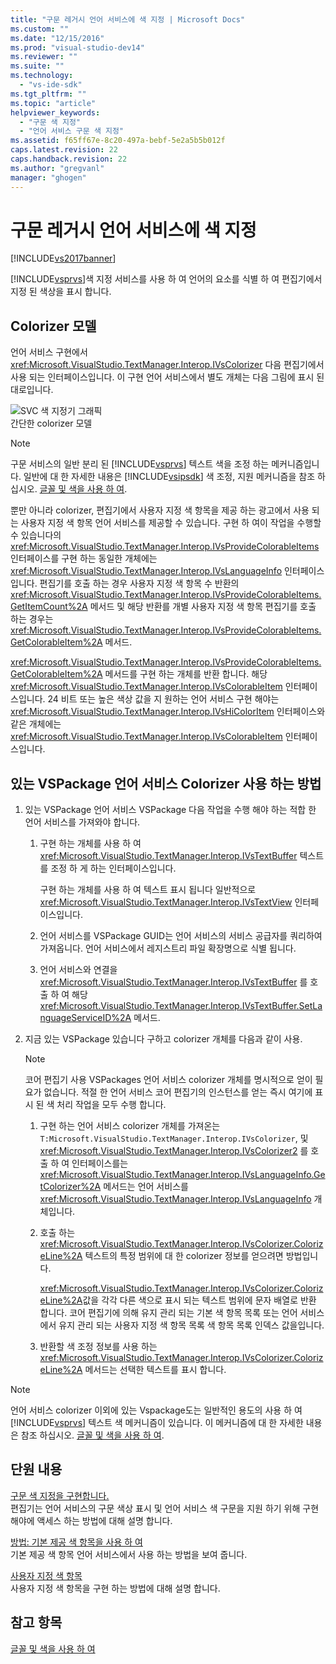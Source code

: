 ```yaml
---
title: "구문 레거시 언어 서비스에 색 지정 | Microsoft Docs"
ms.custom: ""
ms.date: "12/15/2016"
ms.prod: "visual-studio-dev14"
ms.reviewer: ""
ms.suite: ""
ms.technology: 
  - "vs-ide-sdk"
ms.tgt_pltfrm: ""
ms.topic: "article"
helpviewer_keywords: 
  - "구문 색 지정"
  - "언어 서비스 구문 색 지정"
ms.assetid: f65ff67e-8c20-497a-bebf-5e2a5b5b012f
caps.latest.revision: 22
caps.handback.revision: 22
ms.author: "gregvanl"
manager: "ghogen"
---
```

# 구문 레거시 언어 서비스에 색 지정
[!INCLUDE[vs2017banner](../../code-quality/includes/vs2017banner.md)]

[!INCLUDE[vsprvs](../../code-quality/includes/vsprvs_md.md)]색 지정 서비스를 사용 하 여 언어의 요소를 식별 하 여 편집기에서 지정 된 색상을 표시 합니다.  
  
## Colorizer 모델  
 언어 서비스 구현에서 <xref:Microsoft.VisualStudio.TextManager.Interop.IVsColorizer> 다음 편집기에서 사용 되는 인터페이스입니다.  이 구현 언어 서비스에서 별도 개체는 다음 그림에 표시 된 대로입니다.  
  
 ![SVC 색 지정기 그래픽](../../extensibility/internals/media/figlgsvccolorizer.png "FigLgSvcColorizer")  
간단한 colorizer 모델  
  
> [!NOTE]
>  구문 서비스의 일반 분리 된 [!INCLUDE[vsprvs](../../code-quality/includes/vsprvs_md.md)] 텍스트 색을 조정 하는 메커니즘입니다.  일반에 대 한 자세한 내용은 [!INCLUDE[vsipsdk](../../extensibility/includes/vsipsdk_md.md)] 색 조정, 지원 메커니즘을 참조 하십시오. [글꼴 및 색을 사용 하 여](../../extensibility/using-fonts-and-colors.md).  
  
 뿐만 아니라 colorizer, 편집기에서 사용자 지정 색 항목을 제공 하는 광고에서 사용 되는 사용자 지정 색 항목 언어 서비스를 제공할 수 있습니다.  구현 하 여이 작업을 수행할 수 있습니다의 <xref:Microsoft.VisualStudio.TextManager.Interop.IVsProvideColorableItems> 인터페이스를 구현 하는 동일한 개체에는 <xref:Microsoft.VisualStudio.TextManager.Interop.IVsLanguageInfo> 인터페이스입니다.  편집기를 호출 하는 경우 사용자 지정 색 항목 수 반환의 <xref:Microsoft.VisualStudio.TextManager.Interop.IVsProvideColorableItems.GetItemCount%2A> 메서드 및 해당 반환를 개별 사용자 지정 색 항목 편집기를 호출 하는 경우는 <xref:Microsoft.VisualStudio.TextManager.Interop.IVsProvideColorableItems.GetColorableItem%2A> 메서드.  
  
 <xref:Microsoft.VisualStudio.TextManager.Interop.IVsProvideColorableItems.GetColorableItem%2A> 메서드를 구현 하는 개체를 반환 합니다. 해당 <xref:Microsoft.VisualStudio.TextManager.Interop.IVsColorableItem> 인터페이스입니다.  24 비트 또는 높은 색상 값을 지 원하는 언어 서비스 구현 해야는 <xref:Microsoft.VisualStudio.TextManager.Interop.IVsHiColorItem> 인터페이스와 같은 개체에는 <xref:Microsoft.VisualStudio.TextManager.Interop.IVsColorableItem> 인터페이스입니다.  
  
## 있는 VSPackage 언어 서비스 Colorizer 사용 하는 방법  
  
1.  있는 VSPackage 언어 서비스 VSPackage 다음 작업을 수행 해야 하는 적합 한 언어 서비스를 가져와야 합니다.  
  
    1.  구현 하는 개체를 사용 하 여 <xref:Microsoft.VisualStudio.TextManager.Interop.IVsTextBuffer> 텍스트를 조정 하 게 하는 인터페이스입니다.  
  
         구현 하는 개체를 사용 하 여 텍스트 표시 됩니다 일반적으로 <xref:Microsoft.VisualStudio.TextManager.Interop.IVsTextView> 인터페이스입니다.  
  
    2.  언어 서비스를 VSPackage GUID는 언어 서비스의 서비스 공급자를 쿼리하여 가져옵니다.  언어 서비스에서 레지스트리 파일 확장명으로 식별 됩니다.  
  
    3.  언어 서비스와 연결을 <xref:Microsoft.VisualStudio.TextManager.Interop.IVsTextBuffer> 를 호출 하 여 해당 <xref:Microsoft.VisualStudio.TextManager.Interop.IVsTextBuffer.SetLanguageServiceID%2A> 메서드.  
  
2.  지금 있는 VSPackage 있습니다 구하고 colorizer 개체를 다음과 같이 사용.  
  
    > [!NOTE]
    >  코어 편집기 사용 VSPackages 언어 서비스 colorizer 개체를 명시적으로 얻이 필요가 없습니다.  적절 한 언어 서비스 코어 편집기의 인스턴스를 얻는 즉시 여기에 표시 된 색 처리 작업을 모두 수행 합니다.  
  
    1.  구현 하는 언어 서비스 colorizer 개체를 가져온는 `T:Microsoft.VisualStudio.TextManager.Interop.IVsColorizer`, 및 <xref:Microsoft.VisualStudio.TextManager.Interop.IVsColorizer2> 를 호출 하 여 인터페이스를는 <xref:Microsoft.VisualStudio.TextManager.Interop.IVsLanguageInfo.GetColorizer%2A> 메서드는 언어 서비스를 <xref:Microsoft.VisualStudio.TextManager.Interop.IVsLanguageInfo> 개체입니다.  
  
    2.  호출 하는 <xref:Microsoft.VisualStudio.TextManager.Interop.IVsColorizer.ColorizeLine%2A> 텍스트의 특정 범위에 대 한 colorizer 정보를 얻으려면 방법입니다.  
  
         <xref:Microsoft.VisualStudio.TextManager.Interop.IVsColorizer.ColorizeLine%2A>값을 각각 다른 색으로 표시 되는 텍스트 범위에 문자 배열로 반환 합니다.  코어 편집기에 의해 유지 관리 되는 기본 색 항목 목록 또는 언어 서비스에서 유지 관리 되는 사용자 지정 색 항목 목록 색 항목 목록 인덱스 값을입니다.  
  
    3.  반환할 색 조정 정보를 사용 하는 <xref:Microsoft.VisualStudio.TextManager.Interop.IVsColorizer.ColorizeLine%2A> 메서드는 선택한 텍스트를 표시 합니다.  
  
> [!NOTE]
>  언어 서비스 colorizer 이외에 있는 Vspackage도는 일반적인 용도의 사용 하 여 [!INCLUDE[vsprvs](../../code-quality/includes/vsprvs_md.md)] 텍스트 색 메커니즘이 있습니다.  이 메커니즘에 대 한 자세한 내용은 참조 하십시오. [글꼴 및 색을 사용 하 여](../../extensibility/using-fonts-and-colors.md).  
  
## 단원 내용  
 [구문 색 지정을 구현합니다.](../../extensibility/internals/implementing-syntax-coloring.md)  
 편집기는 언어 서비스의 구문 색상 표시 및 언어 서비스 색 구문을 지원 하기 위해 구현 해야에 액세스 하는 방법에 대해 설명 합니다.  
  
 [방법: 기본 제공 색 항목을 사용 하 여](../../extensibility/internals/how-to-use-built-in-colorable-items.md)  
 기본 제공 색 항목 언어 서비스에서 사용 하는 방법을 보여 줍니다.  
  
 [사용자 지정 색 항목](../../extensibility/internals/custom-colorable-items.md)  
 사용자 지정 색 항목을 구현 하는 방법에 대해 설명 합니다.  
  
## 참고 항목  
 [글꼴 및 색을 사용 하 여](../../extensibility/using-fonts-and-colors.md)